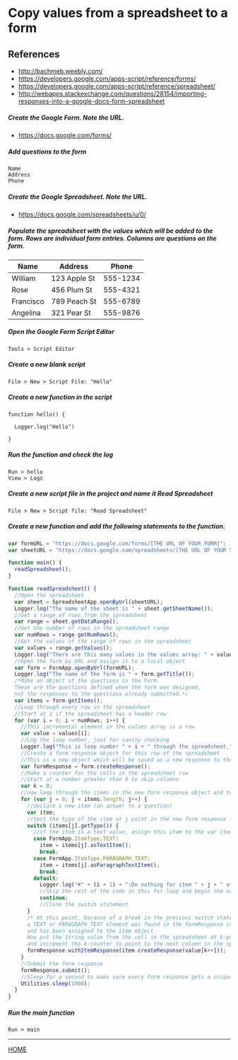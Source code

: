 # Copy values from a spreadsheet to a form

## References
* http://bachmeb.weebly.com/
* https://developers.google.com/apps-script/reference/forms/
* https://developers.google.com/apps-script/reference/spreadsheet/
* http://webapps.stackexchange.com/questions/28154/importing-responses-into-a-google-docs-form-spreadsheet

##### Create the Google Form. Note the URL.
* https://docs.google.com/forms/
 
##### Add questions to the form
    Name
    Address
    Phone

##### Create the Google Spreadsheet. Note the URL.
* https://docs.google.com/spreadsheets/u/0/

##### Populate the spreadsheet with the values which will be added to the form. Rows are individual form entries. Columns are questions on the form.

|Name|Address|Phone|
|----|-------|-----|
|William|123 Apple St|555-1234|
|Rose|456 Plum St|555-4321|
|Francisco|789 Peach St|555-6789|
|Angelina|321 Pear St|555-9876|


##### Open the Google Form Script Editor
    Tools > Script Editor

##### Create a new blank script
    File > New > Script File: "Hello"

##### Create a new function in the script
```
function hello() {

  Logger.log("Hello")
  
}
```

##### Run the function and check the log
    Run > hello
    View > Logs

##### Create a new script file in the project and name it Read Spreadsheet
    File > New > Script file: "Read Spreadsheet"
    
##### Create a new function and add the following statements to the function.
```javascript
var formURL = "https://docs.google.com/forms/[THE URL OF YOUR FORM]";
var sheetURL = "https://docs.google.com/spreadsheets/[THE URL OF YOUR SPREADSHEET]";

function main() {
  readSpreadsheet();
}

function readSpreadsheet() {
  //Open the spreadsheet
  var sheet = SpreadsheetApp.openByUrl(sheetURL);
  Logger.log("The name of the sheet is " + sheet.getSheetName());
  //Get a range of rows from the spreadsheet
  var range = sheet.getDataRange();
  //Get the number of rows in the spreadsheet range
  var numRows = range.getNumRows();
  //Get the values of the range of rows in the spreadsheet
  var values = range.getValues();
  Logger.log("There are this many values in the values array: " + values.length);
  //Open the form by URL and assign it to a local object
  var form = FormApp.openByUrl(formURL);
  Logger.log("The name of the form is " + form.getTitle());
  /*Make an object of the questions in the Form. 
  These are the questions defined when the form was designed, 
  not the responses to the questions already submitted.*/
  var items = form.getItems();
  //Loop through every row in the spreadsheet
  //Start at 1 if the spreadsheet has a header row
  for (var i = 0; i < numRows; i++) {
    //This incremental element in the values array is a row
    var value = values[i];
    //Log the loop number, just for sanity checking
    Logger.log("This is loop number " + i + " through the spreadsheet.");
    //Create a form response object for this row of the spreadsheet
    //This is a new object which will be saved as a new response to the form
    var formResponse = form.createResponse();
    //Make a counter for the cells in the spreadsheet row
    //Start at a number greater than 0 to skip columns
    var k = 0;
    //now loop through the items in the new form response object and test the type of each
    for (var j = 0; j < items.length; j++) {
      //declare a new item (an answer to a question)
      var item;
      //test the type of the item at j point in the new form response items array
      switch (items[j].getType()) {
        //if the item is a text value, assign this item to the var item and break the switch statement
        case FormApp.ItemType.TEXT:
          item = items[j].asTextItem();
          break;
        case FormApp.ItemType.PARAGRAPH_TEXT:
          item = items[j].asParagraphTextItem();
          break;
        default:
          Logger.log("#" + (i + 1) + ":Do nothing for item " + j + " of type " + items[j].getType());
          //Skip the rest of the code in this for loop and begin the next loop
          continue;
          //Close the switch statement
      }
      /* At this point, because of a break in the previous switch statement, 
      a TEXT or PARAGRAPH_TEXT element was found in the formResponse collection 
      and has been assigned to the item object. 
      Now put the String value from the cell in the spreadsheet at k-position into this element 
      and increment the k-counter to point to the next column in the spreadsheet row */
      formResponse.withItemResponse(item.createResponse(value[k++]));
    }
    //Submit the form response
    formResponse.submit();
    //Sleep for a second to make sure every form response gets a unique timestamp
    Utilities.sleep(1000);
  }
}
```
##### Run the main function
    Run > main

* * *
[HOME](../../README.md)

